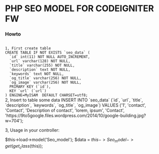 # PHP SEO MODEL FOR CODEIGNITER FW

<h3>Howto</h3>
<code>
1, First create table
CREATE TABLE IF NOT EXISTS `seo_data` (
  `id` int(11) NOT NULL AUTO_INCREMENT,
  `url` varchar(128) NOT NULL,
  `title` varchar(255) NOT NULL,
  `description` text NOT NULL,
  `keywords` text NOT NULL,
  `og_title` varchar(256) NOT NULL,
  `og_image` varchar(256) NOT NULL,
  PRIMARY KEY (`id`),
  KEY `url` (`url`)
) ENGINE=MyISAM  DEFAULT CHARSET=utf8;
</code>
2, Insert to table some data
INSERT INTO `seo_data` 
(`id`, `url`, `title`, `description`, `keywords`, `og_title`, `og_image`) 
VALUES 
('1', 'contact', 'Contact', 'Description of contact', 'lorem, ipsum', 'Contact', 'https://9to5google.files.wordpress.com/2014/10/google-building.jpg?w=704');

3, Usage
in your controller:

$this->load->model('Seo_model');
$data = $this->Seo_model->get(get_class($this));
